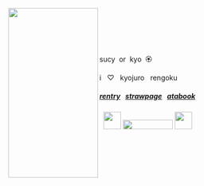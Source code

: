 <p align="right">
‎ 
 ‎ 
 ‎ 
<img align="left" width="180" height="340" src="https://i.imgur.com/1D1zRFU.png">

 ‎‎ ‎‎ 
<p>  ‎ ‎ ‎ ‎ ‎ ‎ ‎ ‎ ‎ ‎ ‎ ‎ ‎ ‎ ‎ ‎ ‎ ‎ ‎ ‎ ‎ ‎ ‎ ‎ ‎ ‎  ‎ ‎ ‎ ‎ ‎ ‎ ‎ ‎ ‎ ‎ ‎ ‎ ‎ ‎ ‎ ‎ </p>


</p>sucy ‎‎ or ‎‎ kyo ‎‎ 🏵️</p>
i ‎‎ ‎‎ ♡ ‎‎ ‎‎ kyojuro ‎‎ ‎‎ rengoku

##### [rentry](https://rentry.co/kyojuro-rengoku) ‎‎ ‎‎ [strawpage](https://kyojurodraws.straw.page/) ‎‎ ‎‎ [atabook](https://kyostro.atabook.org/)
<div align="left">
 ‎ ‎ ‎‎<img src="https://64.media.tumblr.com/08f1157e4fb62352185b36afec10b822/67f379b253a55304-79/s75x75_c1/2dd301de7828b4fb0d8607ba40db757cc46bd729.gifv" width="35" height="35" /> <img src="https://komarev.com/ghpvc/?username=kyostro&label=>ᴗ<&color=be2820" width="100" height="19"/> <img src="https://64.media.tumblr.com/581809eba389f8d2ccce2c57b2eb9b8a/67f379b253a55304-15/s75x75_c1/f4206f7a9cad6744daa64d2f7c4a7afb3c4970be.gifv" width="35" height="35" />
